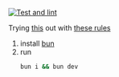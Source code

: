 [![Test and lint](https://github.com/kavsingh/cellular-automaton/actions/workflows/test-and-lint.yaml/badge.svg)](https://github.com/kavsingh/cellular-automaton/actions/workflows/test-and-lint.yaml)

Trying [this](https://www.youtube.com/watch?v=bc-fVdbjAwk) out with [these rules](http://atlas.wolfram.com/01/01/)

1. install [bun](https://bun.sh)
2. run
   ```zsh
   bun i && bun dev
   ```

